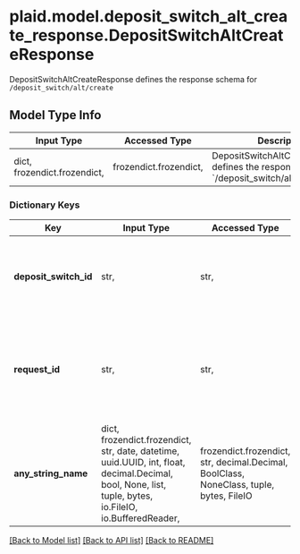 # plaid.model.deposit_switch_alt_create_response.DepositSwitchAltCreateResponse

DepositSwitchAltCreateResponse defines the response schema for `/deposit_switch/alt/create`

## Model Type Info
Input Type | Accessed Type | Description | Notes
------------ | ------------- | ------------- | -------------
dict, frozendict.frozendict,  | frozendict.frozendict,  | DepositSwitchAltCreateResponse defines the response schema for &#x60;/deposit_switch/alt/create&#x60; | 

### Dictionary Keys
Key | Input Type | Accessed Type | Description | Notes
------------ | ------------- | ------------- | ------------- | -------------
**deposit_switch_id** | str,  | str,  | ID of the deposit switch. This ID is persisted throughout the lifetime of the deposit switch. | 
**request_id** | str,  | str,  | A unique identifier for the request, which can be used for troubleshooting. This identifier, like all Plaid identifiers, is case sensitive. | 
**any_string_name** | dict, frozendict.frozendict, str, date, datetime, uuid.UUID, int, float, decimal.Decimal, bool, None, list, tuple, bytes, io.FileIO, io.BufferedReader,  | frozendict.frozendict, str, decimal.Decimal, BoolClass, NoneClass, tuple, bytes, FileIO | any string name can be used but the value must be the correct type | [optional]

[[Back to Model list]](../../README.md#documentation-for-models) [[Back to API list]](../../README.md#documentation-for-api-endpoints) [[Back to README]](../../README.md)

